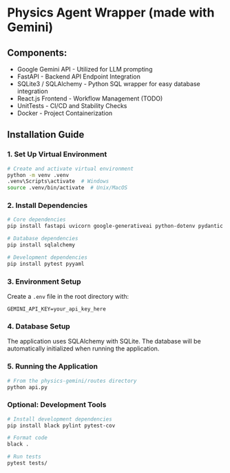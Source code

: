 # Physics Agent Wrapper (made with Gemini)

## Components:
- Google Gemini API - Utilized for LLM prompting
- FastAPI - Backend API Endpoint Integration
- SQLite3 / SQLAlchemy - Python SQL wrapper for easy database integration
- React.js Frontend - Workflow Management (TODO)
- UnitTests - CI/CD and Stability Checks
- Docker - Project Containerization

## Installation Guide

### 1. Set Up Virtual Environment
```bash
# Create and activate virtual environment
python -m venv .venv
.venv\Scripts\activate  # Windows
source .venv/bin/activate  # Unix/MacOS
```

### 2. Install Dependencies
```bash
# Core dependencies
pip install fastapi uvicorn google-generativeai python-dotenv pydantic

# Database dependencies
pip install sqlalchemy

# Development dependencies
pip install pytest pyyaml
```

### 3. Environment Setup
Create a `.env` file in the root directory with:
```
GEMINI_API_KEY=your_api_key_here
```

### 4. Database Setup
The application uses SQLAlchemy with SQLite. The database will be automatically initialized when running the application.

### 5. Running the Application
```bash
# From the physics-gemini/routes directory
python api.py
```

### Optional: Development Tools
```bash
# Install development dependencies
pip install black pylint pytest-cov

# Format code
black .

# Run tests
pytest tests/
```
